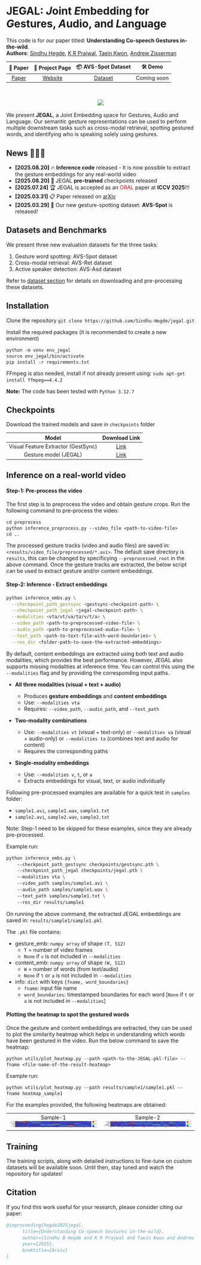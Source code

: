 # JEGAL: ***J***oint ***E***mbedding for ***G***estures, ***A***udio, and ***L***anguage

This code is for our paper titled: **Understanding Co-speech Gestures in-the-wild**.<br />
**Authors**: [Sindhu Hegde](https://sindhu-hegde.github.io), [K R Prajwal](https://www.robots.ox.ac.uk/~prajwal/), [Taein Kwon](https://taeinkwon.com/), [Andrew Zisserman](https://scholar.google.com/citations?hl=en&user=UZ5wscMAAAAJ) 

|   📝 Paper   |   📑 Project Page    |  📦 AVS-Spot Dataset | 🛠 Demo  | 
|:-----------:|:-------------------:|:------------------:|:------------------:|
| [Paper](https://arxiv.org/abs/2503.22668) | [Website](https://www.robots.ox.ac.uk/~vgg/research/jegal/) | [Dataset](https://huggingface.co/datasets/sindhuhegde/avs-spot) | Coming soon | 
<br />

<p align="center">
    <img src="assets/teaser.gif", width="450"/>
</p>

We present **JEGAL**, a Joint Embedding space for Gestures, Audio and Language. Our semantic gesture representations can be used to perform multiple downstream tasks such as cross-modal retrieval, spotting gestured words, and identifying who is speaking solely using gestures.

## News 🚀🚀🚀

- **[2025.08.20]** 🔥 **Inference code** released - It is now possible to extract the gesture embeddings for any real-world video
- **[2025.08.20]** 🧬 JEGAL **pre-trained** checkpoints released
- **[2025.07.24]** 🏆 JEGAL is accepted as an <span style="color:red;">ORAL</span> paper at  **ICCV 2025**!!!
- **[2025.03.31]** 📋 Paper released on [arXiv](https://arxiv.org/abs/2503.22668)
- **[2025.03.29]** 🤗 Our new gesture-spotting dataset: **AVS-Spot** is released!
  
  
## Datasets and Benchmarks

We present three new evaluation datasets for the three tasks: 
 1. Gesture word spotting: AVS-Spot dataset
 2. Cross-modal retrieval: AVS-Ret dataset
 3. Active speaker detection: AVS-Asd dataset

Refer to [dataset section](https://github.com/Sindhu-Hegde/jegal/tree/main/dataset) for details on downloading and pre-processing these datasets. 
  

## Installation

Clone the repository
`git clone https://github.com/Sindhu-Hegde/jegal.git`

Install the required packages (it is recommended to create a new environment)
```
python -m venv env_jegal
source env_jegal/bin/activate
pip install -r requirements.txt
```

FFmpeg is also needed, install if not already present using: `sudo apt-get install ffmpeg==4.4.2`

**Note:** The code has been tested with `Python 3.12.7` 

## Checkpoints

Download the trained models and save in `checkpoints` folder

|Model|Download Link|
|:--:|:--:|
| Visual Feature Extractor (GestSync) | [Link](https://www.robots.ox.ac.uk/~vgg/research/jegal/checkpoints/gestsync.pth)  |
| Gesture model (JEGAL) | [Link](https://https://www.robots.ox.ac.uk/~vgg/research/jegal/checkpoints/jegal.pth) |


## Inference on a real-world video

#### Step-1: Pre-process the video

The first step is to preprocess the video and obtain gesture crops. Run the following command to pre-process the video:

```
cd preprocess
python inference_preprocess.py --video_file <path-to-video-file>
cd ..
```

The processed gesture tracks (video and audio files) are saved in: `<results/video_file/preprocessed/*.avi>`. The default save directory is `results`, this can be changed by specificying `--preprocessed_root` in the above command. Once the gesture tracks are extracted, the below script can be used to extract gesture and/or content embeddings. 

#### Step-2: Inference - Extract embeddings

```bash 
python inference_embs.py \
  --checkpoint_path_gestsync <gestsync-checkpoint-path> \
  --checkpoint_path_jegal <jegal-checkpoint-path> \
  --modalities <vta/vt/va/ta/v/t/a> \
  --video_path <path-to-preprocessed-video-file> \
  --audio_path <path-to-preprocessed-audio-file> \
  --text_path <path-to-text-file-with-word-boundaries> \
  --res_dir <folder-path-to-save-the-extracted-embeddings>
```

By default, content embeddings are extracted using both text and audio modalities, which provides the best performance.  However, JEGAL also supports missing modalities at inference time.  You can control this using the `--modalities` flag and by providing the corresponding input paths.

-   **All three modalities (visual + text + audio)**
    -   Produces **gesture embeddings** and **content embeddings**
    -   Use: `--modalities vta`
    -   Requires: `--video_path`, `--audio_path`, and `--text_path`
        
-   **Two-modality combinations**
    -   Use: `--modalities vt` (visual + text-only) or `--modalities va` (visual + audio-only) or `--modalities ta` (combines text and audio for content)        
    -   Requires the corresponding paths
        
-   **Single-modality embeddings**
    -   Use: `--modalities v`, `t`, or `a`
    -   Extracts embeddings for visual, text, or audio individually
    
Following pre-processed examples are available for a quick test in `samples` folder: 
- `sample1.avi`, `sample1.wav`, `sample1.txt`
- `sample2.avi`, `sample2.wav`, `sample2.txt`

Note: Step-1 need to be skipped for these examples, since they are already pre-processed.

Example run:
```bash
python inference_embs.py \ 
	--checkpoint_path_gestsync checkpoints/gestsync.pth \ 
	--checkpoint_path_jegal checkpoints/jegal.pth \ 
	--modalities vta \ 
	--video_path samples/sample1.avi \ 
	--audio_path samples/sample1.wav \ 
	--text_path samples/sample1.txt \ 
	--res_dir results/sample1
```
On running the above command, the extracted  JEGAL embeddings  are saved in:
`results/sample1/sample1.pkl` 

The  `.pkl`  file contains:
-   gesture_emb:  `numpy array`  of shape  `(T, 512)`
    -   `T`  = number of video frames
    -   `None`  if  `v`  is not included in  `--modalities`
-   content_emb:  `numpy array`  of shape  `(W, 512)`
    -   `W`  = number of words (from text/audio)
    -   `None`  if  `t`  or  `a`  is not included in  `--modalities`    
-   info:  `dict`  with keys  `{fname, word_boundaries}`
    -   `fname`: input file name
    -   `word_boundaries`: timestamped boundaries for each word [`None`  if  `t`  or  `a`  is not included in  `--modalities`]

 
#### Plotting the heatmap to spot the gestured words

Once the gesture and content embeddings are extracted, they can be used to plot the similarity heatmap which helps in understanding which words have been gestured in the video. Run the below command to save the heatmap:

```
python utils/plot_heatmap.py --path <path-to-the-JEGAL-pkl-file> --fname <file-name-of-the-result-heatmap>
```

Example run:
```
python utils/plot_heatmap.py --path results/sample1/sample1.pkl --fname heatmap_sample1
```

For the examples provided, the following heatmaps are obtained:
<table align="center">
  <tr>
    <td align="center">
      Sample-1<br>
      <img src="assets/heatmap_sample1.png" height="20px" width="300px"/>
    </td>
    <td align="center">
      Sample-2<br>
      <img src="assets/heatmap_sample2.png" height="20px" width="300px"/>
    </td>
  </tr>
</table>

## Training

The training scripts, along with detailed instructions to fine-tune on custom datasets will be available soon. Until then, stay tuned and watch the repository for updates!


## Citation

If you find this work useful for your research, please consider citing our paper:

```bibtex
@inproceeding{hegde2025jegal,
      title={Understanding Co-speech Gestures in-the-wild}, 
      author={Sindhu B Hegde and K R Prajwal and Taein Kwon and Andrew Zisserman},
      year={2025},
      booktitle={Arxiv}
}
```